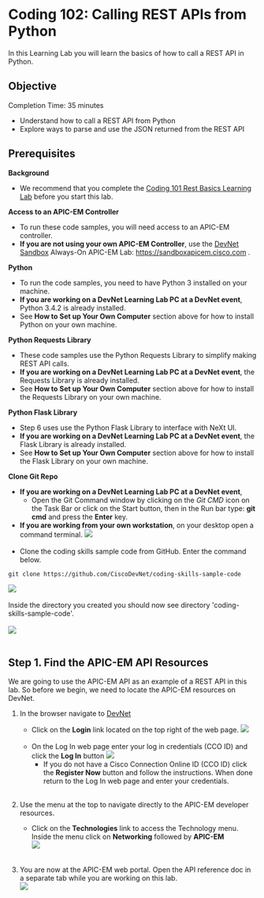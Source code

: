 # Coding 102: Calling REST APIs from Python #

In this Learning Lab you will learn the basics of how to call a REST API in Python.


## Objective ##

Completion Time: 35 minutes

* Understand how to call a REST API from Python
* Explore ways to parse and use the JSON returned from the REST API


## Prerequisites

**Background**
* We recommend that you complete the [Coding 101 Rest Basics Learning Lab](/lab/coding-101-rest-basics-ga/step/1) before you start this lab.

**Access to an APIC-EM Controller**
* To run these code samples, you will need access to an APIC-EM controller.
* **If you are not using your own APIC-EM Controller**, use the [DevNet Sandbox](https://developer.cisco.com/site/devnet/sandbox/) Always-On APIC-EM Lab: https://sandboxapicem.cisco.com .

**Python**
* To run the code samples, you need to have Python 3 installed on your machine.
* **If you are working on a DevNet Learning Lab PC at a DevNet event**, Python 3.4.2 is already installed.
* See **How to Set up Your Own Computer** section above for how to install Python on your own machine.

**Python Requests Library**
* These code samples use the Python Requests Library to simplify making REST API calls.
* **If you are working on a DevNet Learning Lab PC at a DevNet event**, the Requests Library is already installed.
* See **How to Set up Your Own Computer** section above for how to install the Requests Library on your own machine.

**Python Flask Library**
* Step 6 uses use the Python Flask Library to interface with NeXt UI.
* **If you are working on a DevNet Learning Lab PC at a DevNet event**, the Flask Library is already installed.
* See **How to Set up Your Own Computer** section above for how to install the Flask Library on your own machine.

**Clone Git Repo**
* **If you are working on a DevNet Learning Lab PC at a DevNet event**,
    * Open the Git Command window by clicking on the *Git CMD* icon on the Task Bar or click on the Start button, then in the Run bar type: **git cmd** and press the **Enter** key.
* **If you are working from your own workstation**, on your desktop open a command terminal.
![](/posts/files/coding-102-rest-python-ga/assets/images/create_directory.png)<br/><br/>
* Clone the coding skills sample code from GitHub.  Enter the command below.
```
git clone https://github.com/CiscoDevNet/coding-skills-sample-code
```
![](/posts/files/coding-102-rest-python-ga/assets/images/github-clone.png)<br/><br/>
Inside the directory you created you should now see directory 'coding-skills-sample-code'.<br/><br/>
![](/posts/files/coding-102-rest-python-ga/assets/images/github-clone-listing.png)<br/><br/>


## Step 1. Find the APIC-EM API Resources

We are going to use the APIC-EM API as an example of a REST API in this lab.  So before we begin, we need to locate the APIC-EM resources on DevNet.

1. In the browser navigate to <a href="https://developer.cisco.com" target="_blank">DevNet</a>
    * Click on the **Login** link located on the top right of the web page.
    ![](/posts/files/coding-102-rest-python-ga/assets/images/login.png)<br/><br/>        
    * On the Log In web page enter your log in credentials (CCO ID) and click the **Log In** button
    ![](/posts/files/coding-102-rest-python-ga/assets/images/register.png)<br/>
       * If you do not have a Cisco Connection Online ID (CCO ID) click the **Register Now** button and follow the instructions.  When done return to the Log In web page and enter your credentials.
<br/><br/>
2. Use the menu at the top to navigate directly to the APIC-EM developer resources.
   * Click on the **Technologies** link to access the Technology menu.  Inside the menu click on **Networking**  followed by **APIC-EM**<br/>
![](/posts/files/coding-102-rest-python-ga/assets/images/Menu.png)
    <br/><br/>

3. You are now at the APIC-EM web portal.  Open the API reference doc in a separate tab while you are working on this lab.<br/>
![](/posts/files/coding-102-rest-python-ga/assets/images/Ref.png)
